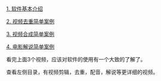 
[1. 软件基本介绍](https://www.bilibili.com/video/BV1a64y1F7PU/)

[2. 视频去重简单案例]()

[3. 视频合成简单案例]()

[4. 电影解说简单案例](https://www.bilibili.com/video/BV1wD4y1o7Qt/)

看完上面3个视频，应该对软件的使用有一个大致的了解了。

查看左侧目录，有视频剪辑，去重，配音，解说等更详细的视频。